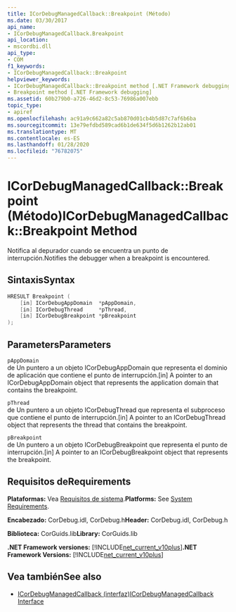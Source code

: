 ```yaml
---
title: ICorDebugManagedCallback::Breakpoint (Método)
ms.date: 03/30/2017
api_name:
- ICorDebugManagedCallback.Breakpoint
api_location:
- mscordbi.dll
api_type:
- COM
f1_keywords:
- ICorDebugManagedCallback::Breakpoint
helpviewer_keywords:
- ICorDebugManagedCallback::Breakpoint method [.NET Framework debugging]
- Breakpoint method [.NET Framework debugging]
ms.assetid: 60b279b0-a726-46d2-8c53-76986a007ebb
topic_type:
- apiref
ms.openlocfilehash: ac91a9c662a82c5ab870d01cb4b5d87c7af6b6ba
ms.sourcegitcommit: 13e79efdbd589cad6b1de634f5d6b1262b12ab01
ms.translationtype: MT
ms.contentlocale: es-ES
ms.lasthandoff: 01/28/2020
ms.locfileid: "76782075"
---
```

# <a name="icordebugmanagedcallbackbreakpoint-method"></a><span data-ttu-id="6de52-102">ICorDebugManagedCallback::Breakpoint (Método)</span><span class="sxs-lookup"><span data-stu-id="6de52-102">ICorDebugManagedCallback::Breakpoint Method</span></span>
<span data-ttu-id="6de52-103">Notifica al depurador cuando se encuentra un punto de interrupción.</span><span class="sxs-lookup"><span data-stu-id="6de52-103">Notifies the debugger when a breakpoint is encountered.</span></span>  
  
## <a name="syntax"></a><span data-ttu-id="6de52-104">Sintaxis</span><span class="sxs-lookup"><span data-stu-id="6de52-104">Syntax</span></span>  
  
```cpp  
HRESULT Breakpoint (  
    [in] ICorDebugAppDomain  *pAppDomain,  
    [in] ICorDebugThread     *pThread,  
    [in] ICorDebugBreakpoint *pBreakpoint  
);  
```  
  
## <a name="parameters"></a><span data-ttu-id="6de52-105">Parameters</span><span class="sxs-lookup"><span data-stu-id="6de52-105">Parameters</span></span>  
 `pAppDomain`  
 <span data-ttu-id="6de52-106">de Un puntero a un objeto ICorDebugAppDomain que representa el dominio de aplicación que contiene el punto de interrupción.</span><span class="sxs-lookup"><span data-stu-id="6de52-106">[in] A pointer to an ICorDebugAppDomain object that represents the application domain that contains the breakpoint.</span></span>  
  
 `pThread`  
 <span data-ttu-id="6de52-107">de Un puntero a un objeto ICorDebugThread que representa el subproceso que contiene el punto de interrupción.</span><span class="sxs-lookup"><span data-stu-id="6de52-107">[in] A pointer to an ICorDebugThread object that represents the thread that contains the breakpoint.</span></span>  
  
 `pBreakpoint`  
 <span data-ttu-id="6de52-108">de Un puntero a un objeto ICorDebugBreakpoint que representa el punto de interrupción.</span><span class="sxs-lookup"><span data-stu-id="6de52-108">[in] A pointer to an ICorDebugBreakpoint object that represents the breakpoint.</span></span>  
  
## <a name="requirements"></a><span data-ttu-id="6de52-109">Requisitos de</span><span class="sxs-lookup"><span data-stu-id="6de52-109">Requirements</span></span>  
 <span data-ttu-id="6de52-110">**Plataformas:** Vea [Requisitos de sistema](../../../../docs/framework/get-started/system-requirements.md).</span><span class="sxs-lookup"><span data-stu-id="6de52-110">**Platforms:** See [System Requirements](../../../../docs/framework/get-started/system-requirements.md).</span></span>  
  
 <span data-ttu-id="6de52-111">**Encabezado:** CorDebug.idl, CorDebug.h</span><span class="sxs-lookup"><span data-stu-id="6de52-111">**Header:** CorDebug.idl, CorDebug.h</span></span>  
  
 <span data-ttu-id="6de52-112">**Biblioteca:** CorGuids.lib</span><span class="sxs-lookup"><span data-stu-id="6de52-112">**Library:** CorGuids.lib</span></span>  
  
 <span data-ttu-id="6de52-113">**.NET Framework versiones:** [!INCLUDE[net_current_v10plus](../../../../includes/net-current-v10plus-md.md)]</span><span class="sxs-lookup"><span data-stu-id="6de52-113">**.NET Framework Versions:** [!INCLUDE[net_current_v10plus](../../../../includes/net-current-v10plus-md.md)]</span></span>  
  
## <a name="see-also"></a><span data-ttu-id="6de52-114">Vea también</span><span class="sxs-lookup"><span data-stu-id="6de52-114">See also</span></span>

- [<span data-ttu-id="6de52-115">ICorDebugManagedCallback (interfaz)</span><span class="sxs-lookup"><span data-stu-id="6de52-115">ICorDebugManagedCallback Interface</span></span>](icordebugmanagedcallback-interface.md)
